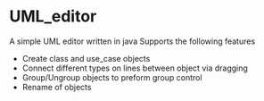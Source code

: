 # UML_editor
A simple UML editor written in java
Supports the following features
- Create class and use_case objects
- Connect different types on lines between object via dragging
- Group/Ungroup objects to preform group control
- Rename of objects
